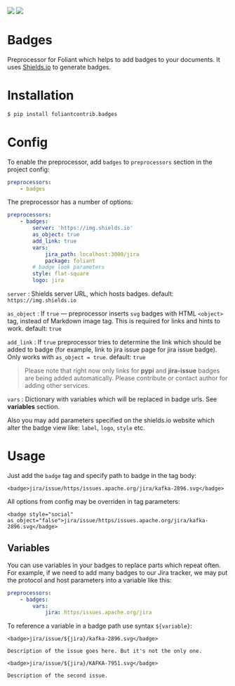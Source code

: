 [![](https://img.shields.io/pypi/v/foliantcontrib.badges.svg)](https://pypi.org/project/foliantcontrib.badges/) [![](https://img.shields.io/github/v/tag/foliant-docs/foliantcontrib.badges.svg?label=GitHub)](https://github.com/foliant-docs/foliantcontrib.badges)

# Badges

Preprocessor for Foliant which helps to add badges to your documents. It uses [Shields.io](https://shields.io) to generate badges.

# Installation

```bash
$ pip install foliantcontrib.badges
```

# Config

To enable the preprocessor, add `badges` to `preprocessors` section in the project config:

```yaml
preprocessors:
    - badges
```

The preprocessor has a number of options:

```yaml
preprocessors:
    - badges:
        server: 'https://img.shields.io'
        as_object: true
        add_link: true
        vars:
            jira_path: localhost:3000/jira
            package: foliant
        # badge look parameters
        style: flat-square
        logo: jira
```

`server`
:    Shields server URL, which hosts badges. default: `https://img.shields.io`

`as_object`
:    If `true` — preprocessor inserts `svg` badges with HTML `<object>` tag, instead of Markdown image tag. This is required for links and hints to work. default: `true`

`add_link`
:    If `true` preprocessor tries to determine the link which should be added to badge (for example, link to jira issue page for jira issue badge). Only works with `as_object = true`. default: `true`

> Please note that right now only links for **pypi** and **jira-issue** badges are being added automatically. Please contribute or contact author for adding other services.

`vars`
:    Dictionary with variables which will be replaced in badge urls. See **variables** section.

Also you may add parameters specified on the shields.io website which alter the badge view like: `label`, `logo`, `style` etc.

# Usage

Just add the `badge` tag and specify path to badge in the tag body:

```
<badge>jira/issue/https/issues.apache.org/jira/kafka-2896.svg</badge>
```

All options from config may be overriden in tag parameters:

```
<badge style="social" as_object="false">jira/issue/https/issues.apache.org/jira/kafka-2896.svg</badge>
```

## Variables

You can use variables in your badges to replace parts which repeat often. For example, if we need to add many badges to our Jira tracker, we may put the protocol and host parameters into a variable like this:

```yaml
preprocessors:
    - badges:
        vars:
            jira: https/issues.apache.org/jira
```

To reference a variable in a badge path use syntax `${variable}`:

```
<badge>jira/issue/${jira}/kafka-2896.svg</badge>

Description of the issue goes here. But it's not the only one.

<badge>jira/issue/${jira}/KAFKA-7951.svg</badge>

Description of the second issue.
```
